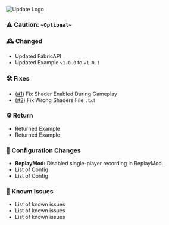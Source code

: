 ![Update Logo](https://github.com/OptiNa-Team/OptiNa-Reborn/blob/main/update_banners/april_fool_update_banner_2024.png?raw=true)

### ⚠️ **Caution:** `~Optional~`

### 🕰️ Changed
- Updated FabricAPI  
- Updated Example `v1.0.0` to `v1.0.1`

### 🛠️ Fixes
- ([#1](https://github.com/OptiNa-Team/OptiNa-Reborn/tree/main/Content%20List)) Fix Shader Enabled During Gameplay
- ([#2](https://github.com/OptiNa-Team/OptiNa-Reborn/tree/main/Content%20List)) Fix Wrong Shaders File `.txt`

### ⚙️ Return
- Returned Example
- Returned Example

### 📂 Configuration Changes  
- **ReplayMod:** Disabled single-player recording in ReplayMod.
- List of Config
- List of Config

### 🚩 Known Issues 
- List of known issues
- List of known issues
- List of known issues

